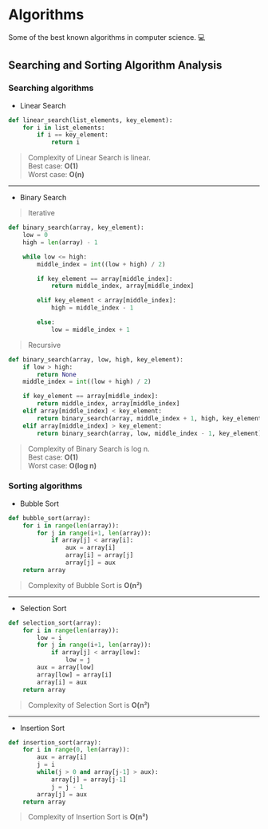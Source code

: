 # Algorithms

Some of the best known algorithms in computer science. :computer:  

## Searching and Sorting Algorithm Analysis

### Searching algorithms

* Linear Search  

```python
def linear_search(list_elements, key_element):
    for i in list_elements:
        if i == key_element:
            return i
```

> Complexity of Linear Search is linear.  
> Best case: **O(1)**  
> Worst case: **O(n)**

___

* Binary Search  

> Iterative  

```python
def binary_search(array, key_element):
    low = 0
    high = len(array) - 1

    while low <= high:
        middle_index = int((low + high) / 2)

        if key_element == array[middle_index]:
            return middle_index, array[middle_index]

        elif key_element < array[middle_index]:
            high = middle_index - 1

        else:
            low = middle_index + 1
```

> Recursive  

```python
def binary_search(array, low, high, key_element):
    if low > high:
        return None
    middle_index = int((low + high) / 2)

    if key_element == array[middle_index]:
        return middle_index, array[middle_index]
    elif array[middle_index] < key_element:
        return binary_search(array, middle_index + 1, high, key_element)
    elif array[middle_index] > key_element:
        return binary_search(array, low, middle_index - 1, key_element)
```

> Complexity of Binary Search is log n.  
> Best case: **O(1)**  
> Worst case: **O(log n)**

### Sorting algorithms

* Bubble Sort  

```python
def bubble_sort(array):
    for i in range(len(array)):
        for j in range(i+1, len(array)):
            if array[j] < array[i]:
                aux = array[i]
                array[i] = array[j]
                array[j] = aux
    return array
```

> Complexity of Bubble Sort is **O(n²)**

___

* Selection Sort  

```python
def selection_sort(array):
    for i in range(len(array)):
        low = i
        for j in range(i+1, len(array)):
            if array[j] < array[low]:
                low = j
        aux = array[low]
        array[low] = array[i]
        array[i] = aux
    return array
```

> Complexity of Selection Sort is **O(n²)**

___

* Insertion Sort  

```python
def insertion_sort(array):
    for i in range(0, len(array)):
        aux = array[i]
        j = i
        while(j > 0 and array[j-1] > aux):
            array[j] = array[j-1]
            j = j - 1
        array[j] = aux
    return array
```

> Complexity of Insertion Sort is **O(n²)**
